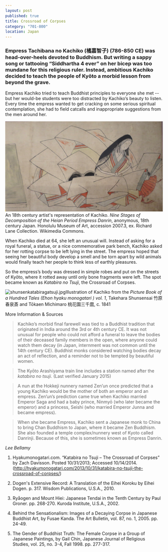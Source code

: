 ```yaml
---
layout: post
published: true
title: Crossroad of Corpses
category: "701-800"
location: Japan
---
```


### Empress Tachibana no Kachiko (橘嘉智子) (786-850 CE) was head-over-heels devoted to Buddhism. But writing a sappy song or tattooing “Siddhartha 4 ever” on her bicep was too mundane for this religious ruler. Instead, ambitious Kachiko decided to teach the people of Kyōto a morbid lesson from beyond the grave.

Empress Kachiko tried to teach Buddhist principles to everyone she met -- but her would-be students were too distracted by Kachiko’s beauty to listen. Every time the empress wanted to get cracking on some serious spiritual contemplation, she had to field catcalls and inappropriate suggestions from the men around her.

![Nine_Stages_of_Decomposition_of_the_Heian_Period_Empress_Danrin,_Honolulu_Museum_of_Art_II.JPG](_posts/Nine_Stages_of_Decomposition_of_the_Heian_Period_Empress_Danrin,_Honolulu_Museum_of_Art_II.JPG)An 18th century artist's representation of Kachiko. _Nine Stages of Decomposition of the Heian Period Empress Danrin_, anonymous, 18th century Japan. Honolulu Museum of Art, accession 2007.3, ex. Richard Lane Collection. Wikimedia Commons.

When Kachiko died at 64, she left an unusual will. Instead of asking for a royal funeral, a statue, or a nice commemorative park bench, Kachiko asked for her rotting corpse to be left lying in the street. The empress hoped that seeing her beautiful body develop a smell and be torn apart by wild animals would finally teach her people to think less of earthly pleasures.

So the empress’s body was dressed in simple robes and put on the streets of Kyōto, where it rotted away until only bone fragments were left. The spot became known as _Katabira no Tsuji_, the Crossroad of Corpses.

![shunsenkatabiragatsuji.jpg](//_posts/shunsenkatabiragatsuji.jpg)Illustration of Kachiko from the _Picture Book of a Hundred Tales (Ehon hyaku monogatari ) vol. 1_, Takehara Shunsensai 竹原春泉斎 and Tōkaen Michimaro 桃花園三千麿, c. 1841



More Information & Sources

> Kachiko’s morbid final farewell was tied to a Buddhist tradition that originated in India around the 3rd or 4th century CE. It was not unusual for people who could not afford a funeral to leave the bodies of their deceased family members in the open, where anyone could watch them decay (in Japan, internment was not common until the 14th century CE). Buddhist monks considered watching bodies decay an act of reflection, and a reminder not to be tempted by beautiful women.

> The Kyōto Arashiyama train line includes a station named after the _katabira no tsuji._ (Last verified January 2015)

> A nun at the Hokkeji nunnery named Zen’un once predicted that a young Kachiko would be the mother of both an emperor and an empress. Zen’un’s prediction came true when Kachiko married Emperor Saga and had a baby prince, Ninmyō (who later became the emperor) and a princess, Seishi (who married Emperor Junna and became empress).

> When she became Empress, Kachiko sent a Japanese monk to China to bring Chan Buddhism to Japan, where it became Zen Buddhism. She also founded a temple complex/nunnery west of Kyoto called Danrinji. Because of this, she is sometimes known as Empress Danrin.

_Lee Bellamy_

1. Hyakumonogatari.com. “Katabira no Tsuji – The Crossroad of Corpses” by Zach Davisson. Posted 10/31/2013; Accessed 10/14/2014.
(http://hyakumonogatari.com/2013/10/31/katabira-no-tsuji-the-crossroad-of-corpses/)

2. Dogen's Extensive Record: A Translation of the Eihei Koroku by Eihei Dogen. p. 317. Wisdom Publications, U.S.A., 2010.

3. Ryåogen and Mount Hiei: Japanese Tendai in the Tenth Century by Paul Groner. pp. 268-270. Kuroda Institute, U.S.A., 2002.

4. Behind the Sensationalism: Images of a Decaying Corpse in Japanese Buddhist Art, by Fusae Kanda. The Art Bulletin, vol. 87, no. 1, 2005. pp. 24-49.

5. The Gender of Buddhist Truth: The Female Corpse in a Group of Japanese Paintings, by Gail Chin, Japanese Journal of Religious Studies, vol. 25, no. 3-4, Fall 1998. pp. 277-317.